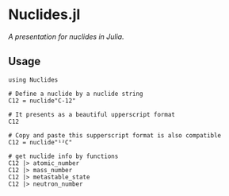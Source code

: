 # Nuclides.jl

*A presentation for nuclides in Julia.*

## Usage

```@repl
using Nuclides

# Define a nuclide by a nuclide string
C12 = nuclide"C-12"

# It presents as a beautiful upperscript format
C12

# Copy and paste this supperscript format is also compatible
C12 = nuclide"¹²C"

# get nuclide info by functions
C12 |> atomic_number
C12 |> mass_number
C12 |> metastable_state
C12 |> neutron_number
```
